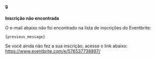 🔒

**Inscrição não encontrada**

O e-mail abaixo não foi encontrado na lista de inscrições do Eventbrite:
```
{previous_message}
```
Se você ainda não fez a sua inscrição, acesse o link abaixo:
https://www.eventbrite.com/e/576537738897/